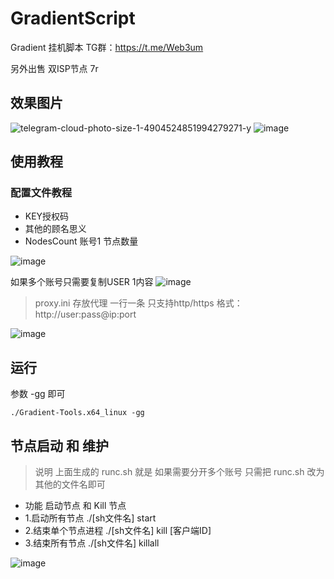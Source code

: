 # GradientScript
Gradient 挂机脚本
TG群：https://t.me/Web3um

另外出售 双ISP节点 7r




## 效果图片
![telegram-cloud-photo-size-1-4904524851994279271-y](https://github.com/user-attachments/assets/05a60a43-1436-4cab-9a0b-059fc659ea5a)
![image](https://github.com/user-attachments/assets/f184bd0b-f31e-4b92-9cfd-fb33d65c4829)



## 使用教程
### 配置文件教程
- KEY授权码
- 其他的顾名思义
- NodesCount 账号1 节点数量

![image](https://github.com/user-attachments/assets/bd965bb6-e09d-4353-bef9-5515e9444475)

如果多个账号只需要复制USER 1内容 
![image](https://github.com/user-attachments/assets/0e2fdf6a-1807-4e12-a7d2-4d7225a13c61)

> proxy.ini 存放代理  一行一条 只支持http/https
> 格式：http://user:pass@ip:port

![image](https://github.com/user-attachments/assets/89387bbe-f861-40bd-a304-78ed7f54d502)

## 运行
参数 -gg 即可
```shell
./Gradient-Tools.x64_linux -gg
```
## 节点启动 和 维护
> 说明 上面生成的 runc.sh 就是 如果需要分开多个账号 只需把 runc.sh 改为其他的文件名即可
- 功能 启动节点 和 Kill 节点
- 1.启动所有节点 ./[sh文件名] start
- 2.结束单个节点进程 ./[sh文件名] kill [客户端ID]
- 3.结束所有节点 ./[sh文件名] killall

![image](https://github.com/user-attachments/assets/ff81c50f-0dd9-4410-bab9-af2857f55cae)

